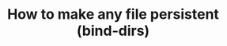 ---
lang: en
layout: doc
permalink: /doc/bind-dirs/
redirect_from:
- /en/doc/bind-dirs/
redirect_to: https://qubes-doc-rst.readthedocs.io/en/latest/user/advanced-topics/bind-dirs.html
ref: 186
title: How to make any file persistent (bind-dirs)
---